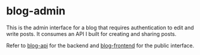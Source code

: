 # blog-admin

This is the admin interface for a blog that requires authentication to edit and write posts. It consumes an API I built for creating and sharing posts.

Refer to [blog-api](https://github.com/ken-ux/blog-api) for the backend and [blog-frontend](https://github.com/ken-ux/blog-frontend) for the public interface.
